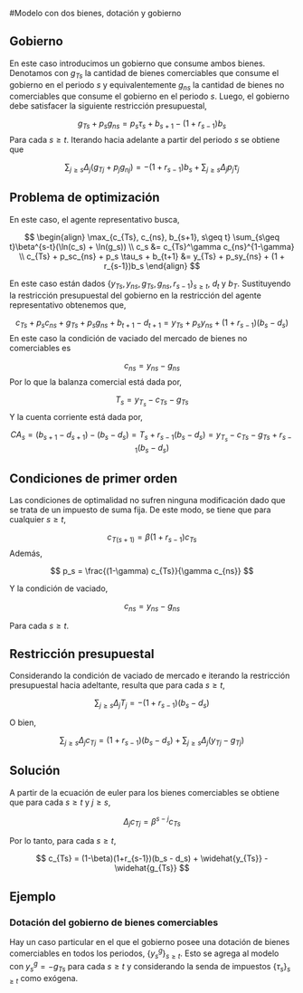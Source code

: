 #Modelo con dos bienes, dotación y gobierno


## Gobierno

En este caso introducimos un gobierno que consume ambos bienes. Denotamos con $g_{Ts}$ la cantidad de bienes comerciables que consume el gobierno en el periodo $s$ y equivalentemente $g_{ns}$ la cantidad de bienes no comerciables que consume el gobierno en el periodo $s$. Luego, el gobierno debe satisfacer la siguiente restricción presupuestal,

$$
g_{Ts} + p_s g_{ns} = p_s \tau_s + b_{s+1} - (1 + r_{s-1})b_s
$$
Para cada $s \geq t$. Iterando hacia adelante a partir del periodo $s$ se obtiene que 

$$
\sum_{j\geq s} \Delta_j (g_{Tj}+p_jg_{nj}) = -(1+r_{s-1})b_s + \sum_{j \geq s} \Delta_j p_j \tau_j
$$


## Problema de optimización

En este caso, el agente representativo busca,

$$
\begin{align}
\max_{c_{Ts}, c_{ns}, b_{s+1}, s\geq t}  \sum_{s\geq t}\beta^{s-t}(\ln(c_s) + \ln(g_s)) \\
 c_s &= c_{Ts}^\gamma c_{ns}^{1-\gamma} \\
c_{Ts} + p_sc_{ns} + p_s \tau_s + b_{t+1} &= y_{Ts} + p_sy_{ns} + (1 + r_{s-1})b_s
\end{align}
$$

En este caso están dados $\{y_{Ts}, y_{ns}, g_{Ts}, g_{ns}, r_{s-1}\}_{s\geq t}$, $d_t$ y $b_T$. Sustituyendo la restricción presupuestal del gobierno en la restricción del agente representativo obtenemos que,

$$
c_{Ts} + p_s c_{ns} + g_{Ts} + p_s g_{ns}+b_{t+1}-d_{t+1} = y_{Ts} + p_sy_{ns}+(1+r_{s-1})(b_s-d_s)
$$
En este caso la condición de vaciado del mercado de bienes no comerciables es

$$
c_{ns} = y_{ns} - g_{ns}
$$
Por lo que la balanza comercial está dada por,

$$
T_s = y_{T_s} - c_{Ts}-g_{Ts}
$$
Y la cuenta corriente está dada por,

$$
CA_s = (b_{s+1}-d_{s+1})-(b_s-d_s) = T_s + r_{s-1}(b_s-d_s)  = y_{T_s} - c_{Ts}-g_{Ts} + r_{s-1}(b_s-d_s)
$$

## Condiciones de primer orden

Las condiciones de optimalidad no sufren ninguna modificación dado que se trata de un impuesto de suma fija. De este modo, se tiene que para cualquier $s \geq t$,

$$
c_{T(s+1)} = \beta(1+r_{s-1})c_{Ts}
$$
Además,

$$
p_s = \frac{(1-\gamma) c_{Ts}}{\gamma c_{ns}}
$$

Y la condición de vaciado,

$$
c_{ns} = y_{ns} - g_{ns}
$$

Para cada $s \geq t$.

## Restricción presupuestal

Considerando la condición de vaciado de mercado e iterando la restricción presupuestal hacia adeltante, resulta que para cada $s\geq t$,

$$
\sum_{j\geq s}\Delta_jT_j = -(1+r_{s-1})(b_s-d_s)
$$

O bien, 

$$
\sum_{j\geq s}\Delta_j c_{Tj} = (1+r_{s-1})(b_s-d_s) + \sum_{j \geq s}\Delta_j (y_{Tj} - g_{Tj})
$$

## Solución

A partir de la ecuación de euler para los bienes comerciables se obtiene que para cada $s \geq t$ y $j \geq s$,

$$
\Delta_j c_{Tj} = \beta^{s-j}c_{Ts}
$$

Por lo tanto, para cada $s \geq t$, 

$$
c_{Ts} = (1-\beta)(1+r_{s-1})(b_s - d_s) + \widehat{y_{Ts}} - \widehat{g_{Ts}}
$$
## Ejemplo

### Dotación del gobierno de bienes comerciables

Hay un caso particular en el que el gobierno posee una dotación de bienes comerciables en todos los periodos, $\{y_s^g\}_{s\geq t}$. Esto se agrega al modelo con $y_s^g = -g_{Ts}$ para cada $s \geq t$ y considerando la senda de impuestos $\{\tau_s\}_{s\geq t}$ como exógena.


